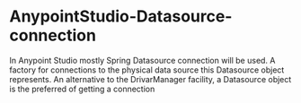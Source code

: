 # AnypointStudio-Datasource-connection
In Anypoint Studio mostly Spring Datasource connection will be used. A factory for connections to the physical data source this Datasource object represents. An alternative to the DrivarManager facility, a Datasource object is the preferred of getting a connection
